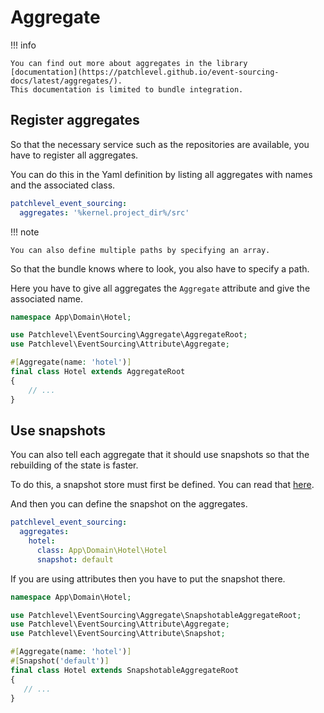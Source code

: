 # Aggregate

!!! info

    You can find out more about aggregates in the library 
    [documentation](https://patchlevel.github.io/event-sourcing-docs/latest/aggregates/). 
    This documentation is limited to bundle integration.

## Register aggregates

So that the necessary service such as the repositories are available, 
you have to register all aggregates.

You can do this in the Yaml definition by listing all aggregates with names and the associated class.

```yaml
patchlevel_event_sourcing:
  aggregates: '%kernel.project_dir%/src'
```

!!! note

    You can also define multiple paths by specifying an array.

So that the bundle knows where to look, you also have to specify a path.

Here you have to give all aggregates the `Aggregate` attribute and give the associated name.

```php
namespace App\Domain\Hotel;

use Patchlevel\EventSourcing\Aggregate\AggregateRoot;
use Patchlevel\EventSourcing\Attribute\Aggregate;

#[Aggregate(name: 'hotel')]
final class Hotel extends AggregateRoot
{
    // ...
}
```

## Use snapshots

You can also tell each aggregate that it should use snapshots 
so that the rebuilding of the state is faster.

To do this, a snapshot store must first be defined. 
You can read that [here](snapshots.md).

And then you can define the snapshot on the aggregates.

```yaml
patchlevel_event_sourcing:
  aggregates:
    hotel:
      class: App\Domain\Hotel\Hotel
      snapshot: default
```

If you are using attributes then you have to put the snapshot there.

```php
namespace App\Domain\Hotel;

use Patchlevel\EventSourcing\Aggregate\SnapshotableAggregateRoot;
use Patchlevel\EventSourcing\Attribute\Aggregate;
use Patchlevel\EventSourcing\Attribute\Snapshot;

#[Aggregate(name: 'hotel')]
#[Snapshot('default')]
final class Hotel extends SnapshotableAggregateRoot
{
   // ...
}
```